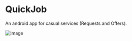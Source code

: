 # QuickJob
An android app for casual services (Requests and Offers).


![image](https://user-images.githubusercontent.com/55055840/173353837-e844d7e3-ebad-469e-984f-b294ee035c79.png)
